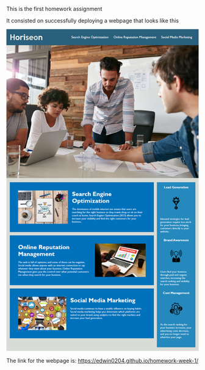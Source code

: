 This is the first homework assignment

It consisted on successfully deploying a webpage that looks like this

![Preview of the homework](./assets/images/01-html-css-git-homework-demo.png)


The link for the webpage is: https://edwin0204.github.io/homework-week-1/